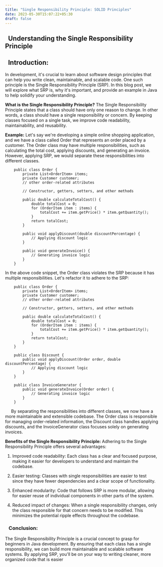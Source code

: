 ```yaml
---
title: "Single Responsibility Principle: SOLID Principles"
date: 2023-05-30T15:07:22+05:30
draft: false
---
```


## &nbsp;&nbsp;Understanding the Single Responsibility Principle 

## &nbsp;&nbsp;Introduction:<br>
In development, it's crucial to learn about software design principles that can help you write clean, maintainable, and scalable code. One such principle is the Single Responsibility Principle (SRP). In this blog post, we will explore what SRP is, why it's important, and provide an example in Java to help solidify your understanding.

**What is the Single Responsibility Principle?**
The Single Responsibility Principle states that a class should have only one reason to change. In other words, a class should have a single responsibility or concern. By keeping classes focused on a single task, we improve code readability, maintainability, and reusability.

**Example:**
Let's say we're developing a simple online shopping application, and we have a class called Order that represents an order placed by a customer. The Order class may have multiple responsibilities, such as calculating the total cost, applying discounts, and generating an invoice. However, applying SRP, we would separate these responsibilities into different classes.

```
    public class Order {
        private List<OrderItem> items;
        private Customer customer;
        // other order-related attributes
        
        // Constructor, getters, setters, and other methods
        
        public double calculateTotalCost() {
            double totalCost = 0;
            for (OrderItem item : items) {
                totalCost += item.getPrice() * item.getQuantity();
            }
            return totalCost;
        }
        
        public void applyDiscount(double discountPercentage) {
            // Applying discount logic
        }
        
        public void generateInvoice() {
            // Generating invoice logic
        }
    }
```

In the above code snippet, the Order class violates the SRP because it has multiple responsibilities. Let's refactor it to adhere to the SRP:

```
    public class Order {
        private List<OrderItem> items;
        private Customer customer;
        // other order-related attributes
        
        // Constructor, getters, setters, and other methods
        
        public double calculateTotalCost() {
            double totalCost = 0;
            for (OrderItem item : items) {
                totalCost += item.getPrice() * item.getQuantity();
            }
            return totalCost;
        }
    }

    public class Discount {
        public void applyDiscount(Order order, double discountPercentage) {
            // Applying discount logic
        }
    }

    public class InvoiceGenerator {
        public void generateInvoice(Order order) {
            // Generating invoice logic
        }
    }
```

&nbsp;&nbsp;&nbsp;&nbsp;&nbsp;By separating the responsibilities into different classes, we now have a more maintainable and extensible codebase. The Order class is responsible for managing order-related information, the Discount class handles applying discounts, and the InvoiceGenerator class focuses solely on generating invoices.

**Benefits of the Single Responsibility Principle:**
Adhering to the Single Responsibility Principle offers several advantages:

1. Improved code readability: Each class has a clear and focused purpose, making it easier for developers to understand and maintain the codebase.

2. Easier testing: Classes with single responsibilities are easier to test since they have fewer dependencies and a clear scope of functionality.

3. Enhanced modularity: Code that follows SRP is more modular, allowing for easier reuse of individual components in other parts of the system.

4. Reduced impact of changes: When a single responsibility changes, only the class responsible for that concern needs to be modified. This minimizes the potential ripple effects throughout the codebase.

### &nbsp;&nbsp;&nbsp;Conclusion:
The Single Responsibility Principle is a crucial concept to grasp for beginners in Java development. By ensuring that each class has a single responsibility, we can build more maintainable and scalable software systems. By applying SRP, you'll be on your way to writing cleaner, more organized code that is easier

